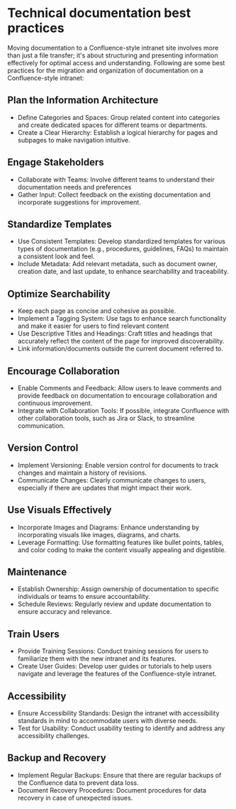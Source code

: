 # Technical documentation best practices

Moving documentation to a Confluence-style intranet site involves more than just a file transfer; it's about structuring and presenting information effectively for optimal access and understanding. Following are some best practices for the migration and organization of documentation on a Confluence-style intranet:

## Plan the Information Architecture

* Define Categories and Spaces: Group related content into categories and create dedicated spaces for different teams or departments.
* Create a Clear Hierarchy: Establish a logical hierarchy for pages and subpages to make navigation intuitive.

## Engage Stakeholders

* Collaborate with Teams: Involve different teams to understand their documentation needs and preferences
* Gather Input: Collect feedback on the existing documentation and incorporate suggestions for improvement.

## Standardize Templates

* Use Consistent Templates: Develop standardized templates for various types of documentation (e.g., procedures, guidelines, FAQs) to maintain a consistent look and feel.
* Include Metadata: Add relevant metadata, such as document owner, creation date, and last update, to enhance searchability and traceability.

## Optimize Searchability

* Keep each page as concise and cohesive as possible.
* Implement a Tagging System: Use tags to enhance search functionality and make it easier for users to find relevant content
* Use Descriptive Titles and Headings: Craft titles and headings that accurately reflect the content of the page for improved discoverability.
* Link information/documents outside the current document referred to.

## Encourage Collaboration

* Enable Comments and Feedback: Allow users to leave comments and provide feedback on documentation to encourage collaboration and continuous improvement.
* Integrate with Collaboration Tools: If possible, integrate Confluence with other collaboration tools, such as Jira or Slack, to streamline communication.

## Version Control

* Implement Versioning: Enable version control for documents to track changes and maintain a history of revisions.
* Communicate Changes: Clearly communicate changes to users, especially if there are updates that might impact their work.

## Use Visuals Effectively

* Incorporate Images and Diagrams: Enhance understanding by incorporating visuals like images, diagrams, and charts.
* Leverage Formatting: Use formatting features like bullet points, tables, and color coding to make the content visually appealing and digestible.

## Maintenance

* Establish Ownership: Assign ownership of documentation to specific individuals or teams to ensure accountability.
* Schedule Reviews: Regularly review and update documentation to ensure accuracy and relevance.

## Train Users

* Provide Training Sessions: Conduct training sessions for users to familiarize them with the new intranet and its features.
* Create User Guides: Develop user guides or tutorials to help users navigate and leverage the features of the Confluence-style intranet.

## Accessibility

* Ensure Accessibility Standards: Design the intranet with accessibility standards in mind to accommodate users with diverse needs.
* Test for Usability: Conduct usability testing to identify and address any accessibility challenges.

## Backup and Recovery

* Implement Regular Backups: Ensure that there are regular backups of the Confluence data to prevent data loss.
* Document Recovery Procedures: Document procedures for data recovery in case of unexpected issues.

